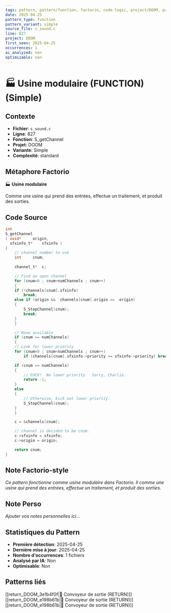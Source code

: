 ```yaml
---
tags: pattern, pattern/function, factorio, code-logic, project/DOOM, pattern/variant/simple
date: 2025-04-25
pattern_type: function
pattern_variant: simple
source_file: s_sound.c
line: 827
project: DOOM
first_seen: 2025-04-25
occurrences: 1
ai_analyzed: non
optimizable: non
---
```


# 🏭 Usine modulaire (FUNCTION) (Simple)

## Contexte
- **Fichier**: `s_sound.c`
- **Ligne**: 827
- **Fonction**: S_getChannel
- **Projet**: DOOM
- **Variante**: Simple
- **Complexité**: standard

## Métaphore Factorio
🏭 **Usine modulaire**

Comme une usine qui prend des entrées, effectue un traitement, et produit des sorties.

## Code Source
```c
int
S_getChannel
( void*		origin,
  sfxinfo_t*	sfxinfo )
{
    // channel number to use
    int		cnum;
    
    channel_t*	c;

    // Find an open channel
    for (cnum=0 ; cnum<numChannels ; cnum++)
    {
	if (!channels[cnum].sfxinfo)
	    break;
	else if (origin &&  channels[cnum].origin ==  origin)
	{
	    S_StopChannel(cnum);
	    break;
	}
    }

    // None available
    if (cnum == numChannels)
    {
	// Look for lower priority
	for (cnum=0 ; cnum<numChannels ; cnum++)
	    if (channels[cnum].sfxinfo->priority >= sfxinfo->priority) break;

	if (cnum == numChannels)
	{
	    // FUCK!  No lower priority.  Sorry, Charlie.    
	    return -1;
	}
	else
	{
	    // Otherwise, kick out lower priority.
	    S_StopChannel(cnum);
	}
    }

    c = &channels[cnum];

    // channel is decided to be cnum.
    c->sfxinfo = sfxinfo;
    c->origin = origin;

    return cnum;
}
```

## Note Factorio-style
*Ce pattern fonctionne comme usine modulaire dans Factorio. Il comme une usine qui prend des entrées, effectue un traitement, et produit des sorties.*

## Note Perso
*Ajouter vos notes personnelles ici...*

## Statistiques du Pattern
- **Première détection**: 2025-04-25
- **Dernière mise à jour**: 2025-04-25
- **Nombre d'occurrences**: 1 fichiers
- **Analysé par IA**: Non
- **Optimisable**: Non

## Patterns liés
[[return_DOOM_3e1b4f0f|🚚 Convoyeur de sortie (RETURN)]]
[[return_DOOM_e198b61b|🚚 Convoyeur de sortie (RETURN)]]
[[return_DOOM_e198b61b|🚚 Convoyeur de sortie (RETURN)]]
